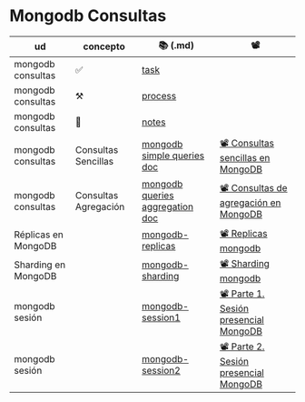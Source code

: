 <!-- cSpell:ignore -->
<!-- markdownlint-disable MD041 -->

# Mongodb Consultas

| ud                  | concepto             | 📚️ (.md)                                                                                       | 📽️                                                                                        |
| ------------------- | -------------------- | ----------------------------------------------------------------------------------------------- | ----------------------------------------------------------------------------------------- |
| mongodb consultas   | ✅                   | [task](sbd02-02-task.md)                                                                        |                                                                                           |
| mongodb consultas   | ⚒️                   | [process](sbd02-02-process.md)                                                                  |                                                                                           |
| mongodb consultas   | 📝                   | [notes](sbd02-02-notes.md)                                                                      |                                                                                           |
| mongodb consultas   | Consultas Sencillas  | [mongodb simple queries doc](mongodb-operation-read-simple.md)        | [📽️ Consultas sencillas en MongoDB](https://youtu.be/p15IN6dZ1cw?si=V0YK0y4cYwStLTV0)     |
| mongodb consultas   | Consultas Agregación | [mongodb queries aggregation doc](mongodb-operation-read-agregate.md) | [📽️ Consultas de agregación en MongoDB](https://youtu.be/fX5lDf_d4FY?si=x9eilbmEJlz5dcoO) |
| Réplicas en MongoDB |                      | [mongodb-replicas](mongodb-replicas.md)                               | [📽️ Replicas mongodb](https://www.youtube.com/watch?v=chO3I1vtUAo)                        |
| Sharding en MongoDB |                      | [mongodb-sharding](mongodb-sharding.md)                               | [📽️ Sharding mongodb](https://www.youtube.com/watch?v=chO3I1vtUAo)                        |
| mongodb sesión      |                      | [mongodb-session1](mongodb-session1.md)                                 | [📽️ Parte 1. Sesión presencial MongoDB](https://youtu.be/fFIMYSa9JwU?si=dR1rNibGLyqntir7) |
| mongodb sesión      |                      | [mongodb-session2](mongodb-session2.md)                                 | [📽️ Parte 2. Sesión presencial MongoDB](https://www.youtube.com/watch?v=1-DUzN1SqAg)      |

